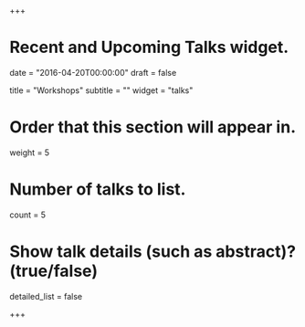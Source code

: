 +++
# Recent and Upcoming Talks widget.

date = "2016-04-20T00:00:00"
draft = false

title = "Workshops"
subtitle = ""
widget = "talks"

# Order that this section will appear in.
weight = 5

# Number of talks to list.
count = 5

# Show talk details (such as abstract)? (true/false)
detailed_list = false

+++

